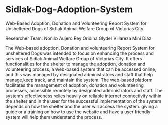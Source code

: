 # Sidlak-Dog-Adoption-System
Web-Based Adoption, Donation and Volunteering Report System for Unsheltered Dogs of Sidlak Animal Welfare Group of Victorias City

Researcher Team:
Nonilo Aujero
Rey Oridina
Glydel Villareza
Mini Diaz

The Web-based adoption, Donation and volunteering Report System for unsheltered Dogs was intended to focus on enhancing the process and services of Sidlak Animal Welfare Group of Victorias City. It offers functionalities for the shelter to manage the adoption, donation and volunteering process, a web-based system that can be accessed online, and this was managed by designated administrators and staff that help manage,keep track, and maintain the system.
The web-based platform facilitates the management of adoption, donation and volunteering processes, accessible remotely by designated administrators and staff.
The system’s effectiveness relies heavily on reliable internet connectivity within the shelter and in the user for the successful implementation of the system depends on how the shelter and the user will access the system. giving a guide or a training on how to use the website and have a user friendly system will help them understand the process.
